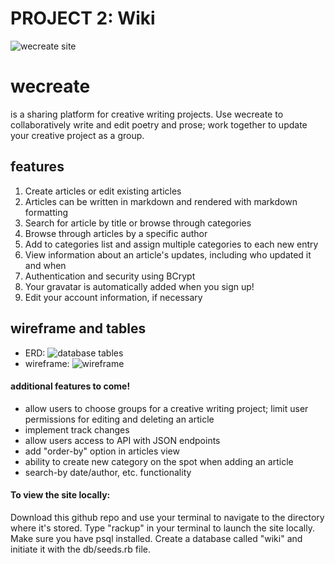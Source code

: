 # PROJECT 2: Wiki

![wecreate site](/css/images/wecreate.png "wecreate site")

# wecreate
is a sharing platform for creative writing projects. Use wecreate to collaboratively write and edit poetry and prose; work together to update your creative project as a group. 


## features
1. Create articles or edit existing articles
1. Articles can be written in markdown and rendered with markdown formatting
1. Search for article by title or browse through categories
1. Browse through articles by a specific author
1. Add to categories list and assign multiple categories to each new entry
1. View information about an article's updates, including who updated it and when
1. Authentication and security using BCrypt
1. Your gravatar is automatically added when you sign up!
1. Edit your account information, if necessary



## wireframe and tables
- ERD:
![database tables](https://trello-attachments.s3.amazonaws.com/56a597618d216e71ec9b50c3/600x800/ffca684bb77ba196b422abad5f182bc6/IMG_0962.JPG.jpg "db tables")
- wireframe:
![wireframe](https://trello-attachments.s3.amazonaws.com/56a5973f57cedfd3feaf1c1b/600x800/7c30e483eb9a836eaaf2edd4fa84197b/IMG_0964.JPG.jpg "wireframe")


#### additional features to come!
- allow users to choose groups for a creative writing project; limit user permissions for editing and deleting an article
- implement track changes
- allow users access to API with JSON endpoints
- add "order-by" option in articles view
- ability to create new category on the spot when adding an article
- search-by date/author, etc. functionality


#### To view the site locally:
Download this github repo and use your terminal to navigate to the directory where it's stored. Type "rackup" in your terminal to launch the site locally. Make sure you have psql installed. Create a database called "wiki" and initiate it with the db/seeds.rb file.

